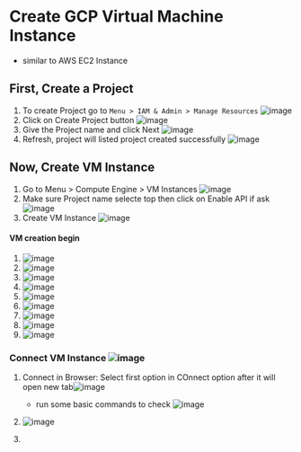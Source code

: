 # Create GCP Virtual Machine Instance 
  - similar to AWS EC2 Instance

## First, Create a Project
1. To create Project go to `Menu > IAM & Admin > Manage Resources` ![image](https://user-images.githubusercontent.com/40932902/208935255-cfb10bbe-4cfa-43f6-a72f-8befb8a58a80.png)
2. Click on Create Project button ![image](https://user-images.githubusercontent.com/40932902/208935571-49883fce-112e-453b-8420-38b695175e51.png)
3. Give the Project name and click Next ![image](https://user-images.githubusercontent.com/40932902/208936009-18cff531-d352-44d7-87f3-a68236531703.png)
4. Refresh, project will listed project created successfully ![image](https://user-images.githubusercontent.com/40932902/208936224-07e96323-b5c2-4a1c-a846-e90e2a85df3e.png)

## Now, Create VM Instance
1. Go to Menu > Compute Engine > VM Instances ![image](https://user-images.githubusercontent.com/40932902/208936806-e139e143-de76-47a1-b0ac-6a88c14dd285.png)
2. Make sure Project name selecte top then click on Enable API if ask ![image](https://user-images.githubusercontent.com/40932902/208937098-ebe7954e-f5ce-4b04-9471-3e68caef0c20.png)
3. Create VM Instance ![image](https://user-images.githubusercontent.com/40932902/208937527-b2fb82a2-8846-471e-a257-c8123f919102.png)
#### VM creation begin
  1. ![image](https://user-images.githubusercontent.com/40932902/208940608-a4874d04-e4b0-4991-9ebf-1a5c5b892afd.png)
  2. ![image](https://user-images.githubusercontent.com/40932902/208940777-bc915590-e4bf-4342-98d7-fd7d2214df36.png)
  3. ![image](https://user-images.githubusercontent.com/40932902/208940923-29122610-b054-4681-ab42-6582a0f119b8.png)
  4. ![image](https://user-images.githubusercontent.com/40932902/208941075-d5796361-9f76-4a9f-82c2-6296504d533f.png)
  5. ![image](https://user-images.githubusercontent.com/40932902/208941319-e1fb11d6-6ff1-4f0e-b1b9-390e81d11918.png)
  6. ![image](https://user-images.githubusercontent.com/40932902/208941632-a2b6fe75-2827-4adf-9c5f-26fb847c65d7.png)
  7. ![image](https://user-images.githubusercontent.com/40932902/208941835-b3f07004-5dd3-4900-85a9-89f2af12bbbf.png)
  8. ![image](https://user-images.githubusercontent.com/40932902/208942069-14ec5df3-22c3-40d8-9905-2b470535c026.png)
  9. ![image](https://user-images.githubusercontent.com/40932902/208942118-b0b2241b-caf4-44e3-8a10-5e94cb2bf09e.png)

### Connect VM Instance ![image](https://user-images.githubusercontent.com/40932902/208942251-bdca4fbd-b01a-40e4-8560-c7072977d3c3.png)
1. Connect in Browser: Select first option in COnnect option after it will open new tab![image](https://user-images.githubusercontent.com/40932902/208942725-435ccfcb-59ae-46d7-8bfa-536bf204ea65.png)
   - run some basic commands to check ![image](https://user-images.githubusercontent.com/40932902/208943446-cf6260f1-e1f4-4ca7-8b31-1d84412d3825.png)









 




1. ![image](https://user-images.githubusercontent.com/40932902/208933035-5ba50296-550a-406a-9788-0f696ebaa423.png)
2. 
